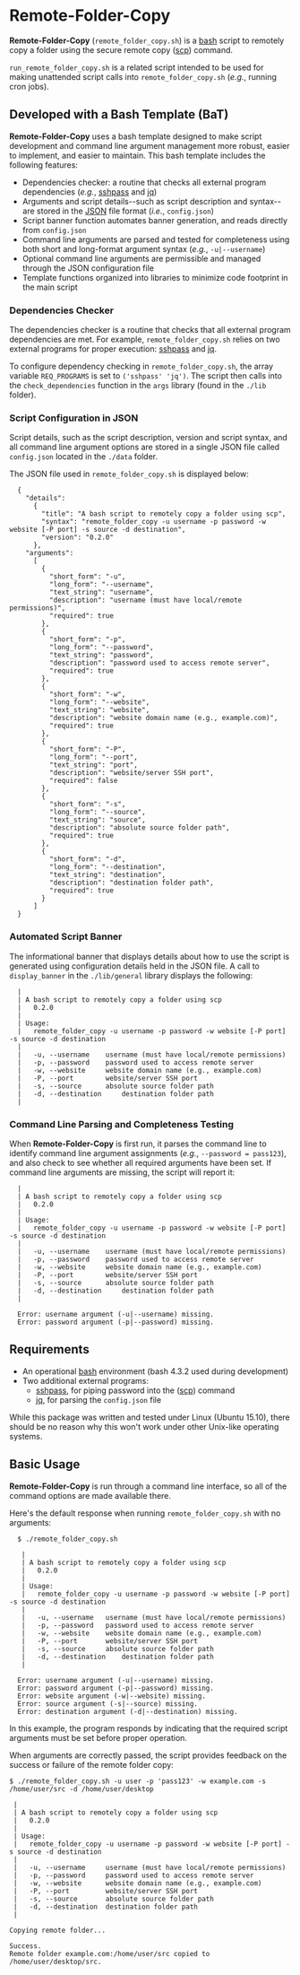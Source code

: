 # Remote-Folder-Copy
**Remote-Folder-Copy** (`remote_folder_copy.sh`) is a [bash](https://en.wikipedia.org/wiki/Bash_%28Unix_shell%29) script to remotely copy a folder using the secure remote copy ([scp](http://man7.org/linux/man-pages/man1/scp.1.html)) command.

`run_remote_folder_copy.sh` is a related script intended to be used for making unattended script calls into `remote_folder_copy.sh` (*e.g.*, running cron jobs).

## Developed with a Bash Template (BaT)

**Remote-Folder-Copy** uses a bash template designed to make script development and command line argument management more robust, easier to implement, and easier to maintain. This bash template includes the following features:

- Dependencies checker: a routine that checks all external program dependencies (*e.g.*, [sshpass](http://linux.die.net/man/1/sshpass) and [jq](https://stedolan.github.io/jq/))
- Arguments and script details--such as script description and syntax--are stored in the [JSON](http://www.json.org/) file format (*i.e.*, `config.json`)
- Script banner function automates banner generation, and reads directly from `config.json`
- Command line arguments are parsed and tested for completeness using both short and long-format argument syntax (*e.g.*, `-u|--username`)
- Optional command line arguments are permissible and managed through the JSON configuration file
- Template functions organized into libraries to minimize code footprint in the main script

### Dependencies Checker
The dependencies checker is a routine that checks that all external program dependencies are met. For example, `remote_folder_copy.sh` relies on two external programs for proper execution: [sshpass](http://linux.die.net/man/1/sshpass) and [jq](https://stedolan.github.io/jq/).

To configure dependency checking in `remote_folder_copy.sh`, the array variable `REQ_PROGRAMS` is set to `('sshpass' 'jq')`. The script then calls into the `check_dependencies` function in the `args` library (found in the `./lib` folder).

### Script Configuration in JSON
Script details, such as the script description, version and script syntax, and all command line argument options are stored in a single JSON file called `config.json` located in the `./data` folder.

The JSON file used in `remote_folder_copy.sh` is displayed below:

      {
        "details":
          {
            "title": "A bash script to remotely copy a folder using scp",
            "syntax": "remote_folder_copy -u username -p password -w website [-P port] -s source -d destination",
            "version": "0.2.0"
          },
        "arguments":
          [
            {
              "short_form": "-u",
              "long_form": "--username",
              "text_string": "username",
              "description": "username (must have local/remote permissions)",
              "required": true
            },
            {
              "short_form": "-p",
              "long_form": "--password",
              "text_string": "password",
              "description": "password used to access remote server",
              "required": true
            },
            {
              "short_form": "-w",
              "long_form": "--website",
              "text_string": "website",
              "description": "website domain name (e.g., example.com)",
              "required": true
            },
            {
              "short_form": "-P",
              "long_form": "--port",
              "text_string": "port",
              "description": "website/server SSH port",
              "required": false
            },
            {
              "short_form": "-s",
              "long_form": "--source",
              "text_string": "source",
              "description": "absolute source folder path",
              "required": true
            },
            {
              "short_form": "-d",
              "long_form": "--destination",
              "text_string": "destination",
              "description": "destination folder path",
              "required": true
            }
          ]
      }


### Automated Script Banner
The informational banner that displays details about how to use the script is generated using configuration details held in the JSON file. A call to `display_banner` in the `./lib/general` library displays the following:

      |
      | A bash script to remotely copy a folder using scp
      |   0.2.0
      |
      | Usage:
      |   remote_folder_copy -u username -p password -w website [-P port] -s source -d destination
      |
      |   -u, --username 	username (must have local/remote permissions)
      |   -p, --password 	password used to access remote server
      |   -w, --website 	website domain name (e.g., example.com)
      |   -P, --port 		website/server SSH port
      |   -s, --source 		absolute source folder path
      |   -d, --destination 	destination folder path
      |

### Command Line Parsing and Completeness Testing
When **Remote-Folder-Copy** is first run, it parses the command line to identify command line argument assignments (*e.g.*, `--password = pass123`), and also check to see whether all required arguments have been set. If command line arguments are missing, the script will report it:

      |
      | A bash script to remotely copy a folder using scp
      |   0.2.0
      |
      | Usage:
      |   remote_folder_copy -u username -p password -w website [-P port] -s source -d destination
      |
      |   -u, --username 	username (must have local/remote permissions)
      |   -p, --password 	password used to access remote server
      |   -w, --website 	website domain name (e.g., example.com)
      |   -P, --port 		website/server SSH port
      |   -s, --source 		absolute source folder path
      |   -d, --destination 	destination folder path
      |

      Error: username argument (-u|--username) missing.
      Error: password argument (-p|--password) missing.



## Requirements

 - An operational [bash](https://en.wikipedia.org/wiki/Bash_%28Unix_shell%29) environment (bash 4.3.2 used during development)
 -  Two additional external programs:
    + [sshpass](http://linux.die.net/man/1/sshpass), for piping password into the ([scp](http://man7.org/linux/man-pages/man1/scp.1.html)) command
    + [jq](https://stedolan.github.io/jq/), for parsing the `config.json` file

While this package was written and tested under Linux (Ubuntu 15.10), there should be no reason why this won't work under other Unix-like operating systems.


## Basic Usage
**Remote-Folder-Copy** is run through a command line interface, so all of the command options are made available there.

Here's the default response when running `remote_folder_copy.sh` with no arguments:

      $ ./remote_folder_copy.sh

       |
       | A bash script to remotely copy a folder using scp
       |   0.2.0
       |
       | Usage:
       |   remote_folder_copy -u username -p password -w website [-P port] -s source -d destination
       |
       |   -u, --username 	username (must have local/remote permissions)
       |   -p, --password 	password used to access remote server
       |   -w, --website 	website domain name (e.g., example.com)
       |   -P, --port 		website/server SSH port
       |   -s, --source 	absolute source folder path
       |   -d, --destination 	destination folder path
       |

      Error: username argument (-u|--username) missing.
      Error: password argument (-p|--password) missing.
      Error: website argument (-w|--website) missing.
      Error: source argument (-s|--source) missing.
      Error: destination argument (-d|--destination) missing.



In this example, the program responds by indicating that the required script arguments must be set before proper operation.

When arguments are correctly passed, the script provides feedback on the success or failure of the remote folder copy:

    $ ./remote_folder_copy.sh -u user -p 'pass123' -w example.com -s /home/user/src -d /home/user/desktop

     |
     | A bash script to remotely copy a folder using scp
     |   0.2.0
     |
     | Usage:
     |   remote_folder_copy -u username -p password -w website [-P port] -s source -d destination
     |
     |   -u, --username 	username (must have local/remote permissions)
     |   -p, --password 	password used to access remote server
     |   -w, --website 		website domain name (e.g., example.com)
     |   -P, --port 		website/server SSH port
     |   -s, --source 		absolute source folder path
     |   -d, --destination 	destination folder path
     |

    Copying remote folder...

    Success.
    Remote folder example.com:/home/user/src copied to /home/user/desktop/src.
